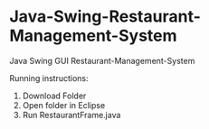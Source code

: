 # Java-Swing-Restaurant-Management-System
Java Swing GUI Restaurant-Management-System

Running instructions:
1. Download Folder
2. Open folder in Eclipse
3. Run RestaurantFrame.java
